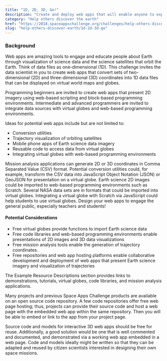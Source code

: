```yaml
---
title: "1D, 2D, 3D, Go!"
description: "Create and deploy web apps that will enable anyone to explore Earth from orbit! Visualize Earth science satellites and mission data using interactive virtual globes, such as NASA’s Web WorldWind. Use data sets from NASA’s Open Data Portal to present fire, ice, clouds, meteorites, or water temperature spectra."
category: "Help others discover the earth"
href: "https://2018.spaceappschallenge.org/challenges/help-others-discover-earth/1d-2d-3d-go/details"
slug: "help-others-discover-earth/1d-2d-3d-go"
---
```

### Background

Web apps are amazing tools to engage and educate people about Earth through visualization of science data and the science satellites that orbit the Earth. Think of data files as one-dimensional (1D). This challenge invites the data scientist in you to create web apps that convert sets of two-dimensional (2D) and three-dimensional (3D) coordinates into 1D data files that can be displayed on virtual world maps and globes.

Programming beginners are invited to create web apps that present 2D imagery using web-based scripting and block-based programming environments. Intermediate and advanced programmers are invited to integrate data sources with virtual globes and web-based programming environments.

Ideas for potential web apps include but are not limited to:

* Conversion utilities
* Trajectory visualization of orbiting satellites
* Mobile phone apps of Earth science data imagery
* Reusable code to access data from virtual globes
* Integrating virtual globes with web-based programming environments

Mission analysis applications can generate 2D or 3D coordinates in Comma Separated Value (CSV) format. Potential conversion utilities could, for example, transform the CSV data into JavaScript Object Notation (JSON) or GeoJSON for presentation on a virtual globe. Earth science 2D images could be imported to web-based programming environments such as Scratch. Several NASA data sets are in formats that could be imported into virtual globes. Integrating a virtual globe with Scratch via JavaScript could help students to use virtual globes. Design your web apps to engage the general public, especially teachers and students!

#### Potential Considerations

* Free virtual globes provide functions to import Earth science data
* Free code libraries and web-based programming environments enable presentations of 2D images and 3D data visualizations
* Free mission analysis tools enable the generation of trajectory coordinates.
* Free repositories and web app hosting platforms enable collaborative development and deployment of web apps that present Earth science imagery and visualization of trajectories

The Example Resource Descriptions section provides links to demonstrations, tutorials, virtual globes, code libraries, and mission analysis applications.

Many projects and previous Space Apps Challenge products are available on an open source code repository. A few code repositories offer free web page hosting; thus, projects can provide their source code and host a web page with the embedded web app within the same repository. Then you will be able to embed or link to the app from your project page.

Source code and models for interactive 3D web apps should be free for reuse. Additionally, a good solution would be one that is well commented and documented, and demonstrated via a working web app embedded in a web page. Code and models ideally might be written so that they can be adapted and reused by citizen scientists interested in designing their own space missions.
